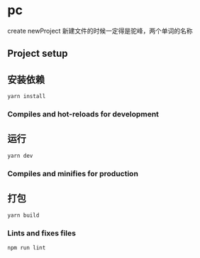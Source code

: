 # pc

create newProject
新建文件的时候一定得是驼峰，两个单词的名称

## Project setup

## 安装依赖

```
yarn install
```

### Compiles and hot-reloads for development

## 运行

```
yarn dev
```

### Compiles and minifies for production

## 打包

```
yarn build
```

### Lints and fixes files

```
npm run lint
```
